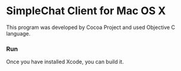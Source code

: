 # SimpleChat Client for Mac OS X

This program was developed by Cocoa Project and used Objective C language.



### Run

Once you have installed Xcode, you can build it.

